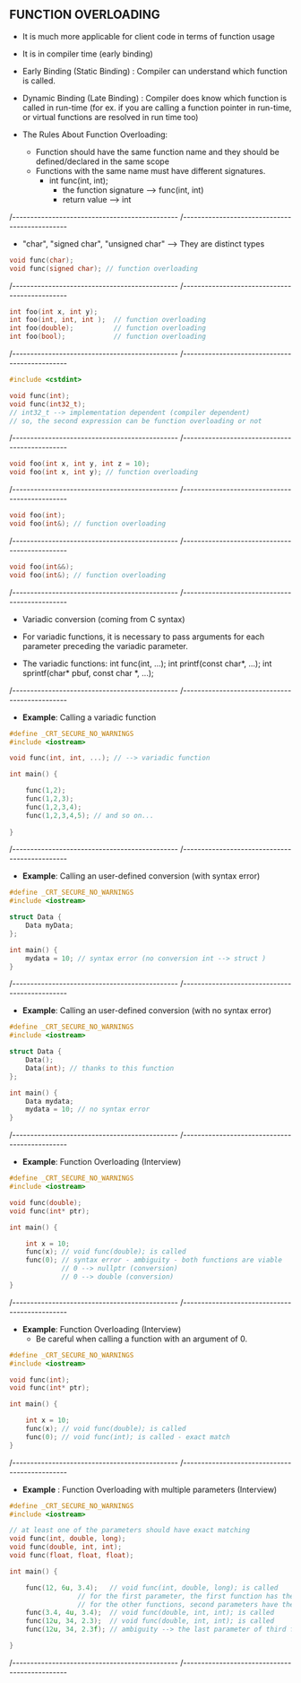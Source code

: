 
## FUNCTION OVERLOADING 

- It is much more applicable for client code in terms of function usage

- It is in compiler time (early binding)

- Early Binding (Static Binding) : Compiler can understand which function is called. 

-  Dynamic Binding (Late Binding) : Compiler does know which function is called in run-time (for ex. if you are calling a function pointer in run-time, or virtual functions are resolved in run time too)

- The Rules About Function Overloading:  
  - Function should have the same function name and they should be defined/declared in the same scope
  - Functions with the same name must have different signatures.
    - int func(int, int);
      - the function signature --> func(int, int)
      - return value --> int 

/----------------------------------------------
/----------------------------------------------

- "char", "signed char", "unsigned char" --> They are distinct types 

```cpp
void func(char);
void func(signed char); // function overloading 
```
/----------------------------------------------
/----------------------------------------------

```cpp
int foo(int x, int y);
int foo(int, int, int );  // function overloading
int foo(double);          // function overloading
int foo(bool);            // function overloading
```

/----------------------------------------------
/----------------------------------------------

```cpp
#include <cstdint>

void func(int);
void func(int32_t); 
// int32_t --> implementation dependent (compiler dependent)
// so, the second expression can be function overloading or not
```

/----------------------------------------------
/----------------------------------------------

```cpp
void foo(int x, int y, int z = 10);
void foo(int x, int y); // function overloading
```

/----------------------------------------------
/----------------------------------------------

```cpp
void foo(int);
void foo(int&); // function overloading
```

/----------------------------------------------
/----------------------------------------------

```cpp
void foo(int&&);
void foo(int&); // function overloading
```

/----------------------------------------------
/----------------------------------------------

- Variadic conversion (coming from C syntax)
- For variadic functions, it is necessary to pass arguments for each parameter preceding the variadic parameter.

- The variadic functions: 
  int func(int, ...);
  int printf(const char*, ...);
  int sprintf(char* pbuf, const char *, ...);

/----------------------------------------------
/----------------------------------------------

- **Example**: Calling a variadic function 

```cpp
#define _CRT_SECURE_NO_WARNINGS
#include <iostream>

void func(int, int, ...); // --> variadic function

int main() {

	func(1,2); 
	func(1,2,3); 
	func(1,2,3,4); 
	func(1,2,3,4,5); // and so on...
  
}
```

/----------------------------------------------
/----------------------------------------------

- **Example**: Calling an user-defined conversion (with syntax error)

```cpp
#define _CRT_SECURE_NO_WARNINGS
#include <iostream>

struct Data {
	Data myData;
};

int main() {
	mydata = 10; // syntax error (no conversion int --> struct )
}
```

/----------------------------------------------
/----------------------------------------------

- **Example**: Calling an user-defined conversion (with no syntax error)

```cpp
#define _CRT_SECURE_NO_WARNINGS
#include <iostream>

struct Data {
	Data();
	Data(int); // thanks to this function
};

int main() {
	Data mydata;
	mydata = 10; // no syntax error 
}
```

/----------------------------------------------
/----------------------------------------------

- **Example**: Function Overloading (Interview)

```cpp
#define _CRT_SECURE_NO_WARNINGS
#include <iostream>

void func(double);
void func(int* ptr);

int main() {

	int x = 10;
	func(x); // void func(double); is called
	func(0); // syntax error - ambiguity - both functions are viable 
	         // 0 --> nullptr (conversion)
	         // 0 --> double (conversion)
} 
```

/----------------------------------------------
/----------------------------------------------

- **Example**: Function Overloading (Interview)
  - Be careful when calling a function with an argument of 0.

```cpp
#define _CRT_SECURE_NO_WARNINGS
#include <iostream>

void func(int);
void func(int* ptr);

int main() {

	int x = 10;
	func(x); // void func(double); is called
	func(0); // void func(int); is called - exact match 
} 
```

/----------------------------------------------
/----------------------------------------------

- **Example** : Function Overloading with multiple parameters (Interview)

```cpp
#define _CRT_SECURE_NO_WARNINGS
#include <iostream>

// at least one of the parameters should have exact matching 
void func(int, double, long);
void func(double, int, int);
void func(float, float, float);

int main() {

	func(12, 6u, 3.4);   // void func(int, double, long); is called
			     // for the first parameter, the first function has the highest priority 
			     // for the other functions, second parameters have the same priority 
	func(3.4, 4u, 3.4);  // void func(double, int, int); is called
	func(12u, 34, 2.3);  // void func(double, int, int); is called
	func(12u, 34, 2.3f); // ambiguity --> the last parameter of third function has the highest priority, but the second parameter of second function has the highest priority,

}
```
/----------------------------------------------
/----------------------------------------------
